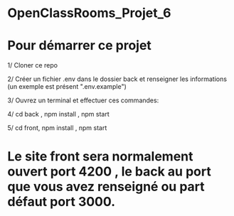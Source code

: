 # OpenClassRooms_Projet_6

# Pour démarrer ce projet

1/ Cloner ce repo

2/ Créer un fichier .env dans le dossier back et renseigner les informations (un exemple est présent ".env.example")

3/ Ouvrez un terminal et effectuer ces commandes:

4/ cd back , npm install , npm start

5/ cd front, npm install , npm start

# Le site front sera normalement ouvert port 4200 , le back au port que vous avez renseigné ou part défaut port 3000.
